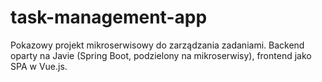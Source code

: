 # task-management-app
Pokazowy projekt mikroserwisowy do zarządzania zadaniami. Backend oparty na Javie (Spring Boot, podzielony na mikroserwisy), frontend jako SPA w Vue.js.
